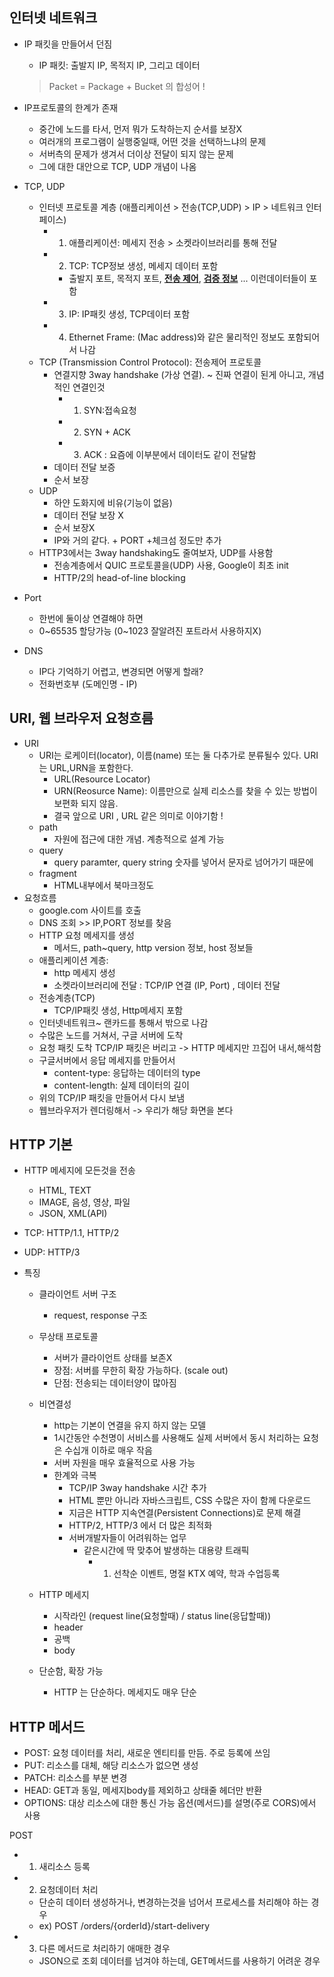 ## 인터넷 네트워크

- IP 패킷을 만들어서 던짐

  - IP 패킷: 출발지 IP, 목적지 IP, 그리고 데이터

  > Packet = Package + Bucket 의 합성어 ! 

- IP프로토콜의 한계가 존재

  - 중간에 노드를 타서, 먼저 뭐가 도착하는지 순서를 보장X 
  - 여러개의 프로그램이 실행중일때, 어떤 것을 선택하느냐의 문제 
  - 서버측의 문제가 생겨서 더이상 전달이 되지 않는 문제 
  - 그에 대한 대안으로 TCP, UDP 개념이 나옴

- TCP, UDP 

  - 인터넷 프로토콜 계층 (애플리케이션 > 전송(TCP,UDP) > IP > 네트워크 인터페이스)
    - 1) 애플리케이션: 메세지 전송 > 소켓라이브러리를 통해 전달 
    - 2) TCP: TCP정보 생성, 메세지 데이터 포함 
      - 출발지 포트, 목적지 포트, **<u>전송 제어</u>**, **<u>검증 정보</u>** ... 이런데이터들이 포함 
    - 3) IP: IP패킷 생성, TCP데이터 포함 
    - 4) Ethernet Frame: (Mac address)와 같은 물리적인 정보도 포함되어서 나감 
  - TCP (Transmission Control Protocol): 전송제어 프로토콜 
    - 연결지향 3way handshake (가상 연결). ~ 진짜 연결이 된게 아니고, 개념적인 연결인것
      - 1) SYN:접속요청 
      - 2) SYN + ACK 
      - 3) ACK : 요즘에 이부분에서 데이터도 같이 전달함
    - 데이터 전달 보증
    - 순서 보장 
  - UDP 
    - 하얀 도화지에 비유(기능이 없음)
    - 데이터 전달 보장 X 
    - 순서 보장X 
    - IP와 거의 같다.  + PORT  +체크섬 정도만 추가 
  - HTTP3에서는 3way handshaking도 줄여보자, UDP를 사용함
    - 전송계층에서 QUIC 프로토콜을(UDP) 사용, Google이 최초 init 
    - HTTP/2의 head-of-line blocking

- Port 

  - 한번에 둘이상 연결해야 하면
  - 0~65535 할당가능 (0~1023 잘알려진 포트라서 사용하지X)

- DNS

  - IP다 기억하기 어렵고, 변경되면 어떻게 할래? 
  - 전화번호부 (도메인명 - IP) 



## URI, 웹 브라우저 요청흐름

- URI 
  - URI는 로케이터(locator), 이름(name) 또는 둘 다추가로 분류될수 있다. URI는 URL,URN을 포함한다. 
    - URL(Resource Locator)
    - URN(Reosurce Name): 이름만으로 실제 리소스를 찾을 수 있는 방법이 보편화 되지 않음. 
    - 결국 앞으로 URI , URL 같은 의미로 이야기함 ! 
  - path 
    - 자원에 접근에 대한 개념. 계층적으로 설계 가능
  - query
    - query paramter, query string 숫자를 넣어서 문자로 넘어가기 때문에 
  - fragment 
    - HTML내부에서 북마크정도 
- 요청흐름
  - google.com 사이트를 호출
  - DNS 조회 >> IP,PORT 정보를 찾음 
  - HTTP 요청 메세지를 생성
    - 메서드, path~query, http version 정보, host 정보들
  - 애플리케이션 계층: 
    - http 메세지 생성
    - 소켓라이브러리에 전달 : TCP/IP 연결 (IP, Port) , 데이터 전달
  - 전송계층(TCP)
    - TCP/IP패킷 생성, Http메세지 포함
  - 인터넷네트워크~ 랜카드를 통해서 밖으로 나감 
  - 수많은 노드를 거쳐서, 구글 서버에 도착 
  - 요청 패킷 도착 TCP/IP 패킷은 버리고 -> HTTP 메세지만 끄집어 내서,해석함 
  - 구글서버에서 응답 메세지를 만들어서 
    - content-type: 응답하는 데이터의 type 
    - content-length: 실제 데이터의 길이 
  - 위의 TCP/IP 패킷을 만들어서 다시 보냄
  - 웹브라우저가 렌더링해서 -> 우리가 해당 화면을 본다



## HTTP 기본 

- HTTP 메세지에 모든것을 전송 
  - HTML, TEXT
  - IMAGE, 음성, 영상, 파일
  - JSON, XML(API)
- TCP: HTTP/1.1, HTTP/2
- UDP: HTTP/3

- 특징 

  - 클라이언트 서버 구조
    - request, response 구조

  - 무상태 프로토콜
    - 서버가 클라이언트 상태를 보존X 
    - 장점: 서버를 무한히 확장 가능하다. (scale out)
    - 단점: 전송되는 데이터양이 많아짐
  - 비연결성
    - http는 기본이 연결을 유지 하지 않는 모델 
    - 1시간동안 수천명이 서비스를 사용해도 실제 서버에서 동시 처리하는 요청은 수십개 이하로 매우 작음
    - 서버 자원을 매우 효율적으로 사용 가능
    - 한계와 극복 
      - TCP/IP 3way handshake 시간 추가 
      - HTML 뿐만 아니라 자바스크립트, CSS 수많은 자이 함께 다운로드 
      - 지금은 HTTP 지속연결(Persistent Connections)로 문제 해결 
      - HTTP/2, HTTP/3 에서 더 많은 최적화
      - 서버개발자들이 어려워하는 업무
        - 같은시간에 딱 맞추어 발생하는 대용량 트래픽
          - 1) 선착순 이벤트, 명절 KTX 예약, 학과 수업등록 
  - HTTP 메세지
    - 시작라인 (request line(요청할때) / status line(응답할때))
    - header
    - 공백
    - body
  - 단순함, 확장 가능 
    - HTTP 는 단순하다. 메세지도 매우 단순



## HTTP 메서드 

- POST: 요청 데이터를 처리, 새로운 엔티티를 만듬. 주로 등록에 쓰임
- PUT: 리소스를 대체, 해당 리소스가 없으면 생성
- PATCH: 리소스를 부분 변경 
- HEAD: GET과 동일, 메세지body를 제외하고 상태줄 헤더만 반환 
- OPTIONS: 대상 리소스에 대한 통신 가능 옵션(메서드)를 설명(주로 CORS)에서 사용



POST 

- 1) 새리소스 등록 
- 2) 요청데이터 처리
  - 단순히 데이터 생성하거나, 변경하는것을 넘어서 프로세스를 처리해야 하는 경우 
  - ex) POST /orders/{orderId}/start-delivery
- 3) 다른 메서드로 처리하기 애매한 경우
  - JSON으로 조회 데이터를 넘겨야 하는데, GET메서드를 사용하기 어려운 경우


